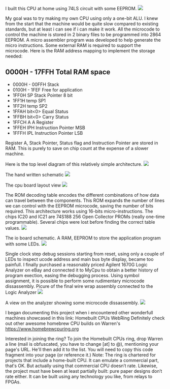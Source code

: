 I built this CPU at home using 74LS circuit with some EEPROM.
![](cpuPicture1.jpg)

 My goal was to try making my own CPU using only a one-bit ALU. I knew from the start that the machine would be quite slow compared to existing standards, but at least i can see if i can make it work.  All the microcode to control the machine is stored in 2 binary files to be programmed into 2864 EEPROM. A micro assembler program was developed to help generate the micro instructions. Some external RAM is required to support the microcode. Here is the RAM address mapping to implement the storage needed:

0000H - 17FFH Total RAM space
-----------------------------
* 0000H - 00FFH  Stack
* 0100H - 1FEF   Free for application
* 1FF0H SP		  Stack Pointer 8 bit
* 1FF1H temp SP1
* 1FF2H temp SP2
* 1FFAH bit<0>	  Equal Status
* 1FFBH bit<0>	  Carry Status
* 1FFCH A		  A Register
* 1FFEH IPH		  Instruction Pointer MSB
* 1FFFH IPL		  Instruction Pointer LSB

Register A, Stack Pointer, Status flag and Instruction Pointer are stored in RAM. This is purely to save on chip count at the expense of a slower machine.

Here is the top level diagram of this relatively simple architecture.
![](topDiagram.jpg)

The hand written schematic
![](cpuSchematic.jpg)

The cpu board layout view
![](cpuBoardLayout.jpg)

The ROM decoding table encodes the different combinations of how data can travel between the components. This ROM expands the number of lines we can control with the EEPROM microcode, saving the number of bits required. This architecture works using 16-bits micro-instructions. The chips IC20 and IC21 are 74S188 256 Open Collector PROMs (really one-time programmable). Several chips were lost before finding the correct table values.
![](decoderRomTable.jpg)

The io board schematic. A RAM, EEPROM to store the application program with some LEDs.
![](ioSchematic.jpg)

Single clock step debug sessions starting from reset, using only a couple of LEDs to inspect ucode address and main bus byte display, became too painfull. I finally purchased a reasonably priced Agilent 1670G Logic Analyzer on eBay and connected it to MyCpu to obtain a better history of program exection, easing the debugging process. Using symbol assignment, it is possible to perform some rudimentary microcode dissassembly.
Picure of the final wire wrap assembly connected to the Logic Analyzer
![](cpuPicture2.jpg)

A view on the analyzer showing some microcode dissassembly.
![](ucodeLogicAnalyzerDebug.jpg)

I began documenting this project when i encountered other wonderfull machines showcased in this link: Homebuilt CPUs WebRing
Definitely check out other awesome homebrew CPU builds on Warren's https://www.homebrewcpuring.org

Interested in joining the ring?
To join the Homebuilt CPUs ring, drop Warren a line (mail is obfuscated, you have to change [at] to @), mentioning your page's URL. He'll then add it to the list. You will need to copy this code fragment into your page (or reference it.)
Note: The ring is chartered for projects that include a home-built CPU. It can emulate a commercial part, that′s OK. But actually using that commercial CPU doesn′t rate. Likewise, the project must have been at least partially built: pure paper designs don′t rate either. It can be built using any technology you like, from relays to FPGAs.
